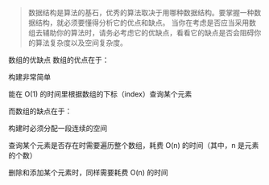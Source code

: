 > 数据结构是算法的基石，优秀的算法取决于用哪种数据结构。要掌握一种数据结构，就必须要懂得分析它的优点和缺点。
> 当你在考虑是否应当采用数组去辅助你的算法时，请务必考虑它的优缺点，看看它的缺点是否会阻碍你的算法复杂度以及空间复杂度。

数组的优缺点
数组的优点在于：

构建非常简单

能在 O(1) 的时间里根据数组的下标（index）查询某个元素

而数组的缺点在于：

构建时必须分配一段连续的空间

查询某个元素是否存在时需要遍历整个数组，耗费 O(n) 的时间（其中，n 是元素的个数）

删除和添加某个元素时，同样需要耗费 O(n) 的时间

